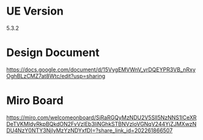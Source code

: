 # UE Version
5.3.2

# Design Document
https://docs.google.com/document/d/15VygEMVWnV_yrDQEYPR3VB_nRxyOghBLzCMZ7at8Wtc/edit?usp=sharing

# Miro Board
https://miro.com/welcomeonboard/SjRaRGQyMzNDU2V5Sll5NzNNS1lCeXRDeTVKMldyRkpBQkdON2FvVzlEb3liNGhkSTBNVzloVGNqV244YjZJMXwzNDU4NzY0NTY3NjIyMzYzNDYxfDI=?share_link_id=202261866507
